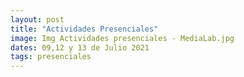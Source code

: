 ```yaml
---
layout: post
title: "Actividades Presenciales"
image: Img Actividades presenciales - MediaLab.jpg
dates: 09,12 y 13 de Julio 2021
tags: presenciales
---
```

